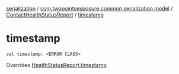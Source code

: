 [serialization](../../index.md) / [com.twopointsexposure.common.serialization.model](../index.md) / [ContactHealthStatusReport](index.md) / [timestamp](./timestamp.md)

# timestamp

`val timestamp: <ERROR CLASS>`

Overrides [HealthStatusReport.timestamp](../-health-status-report/timestamp.md)

